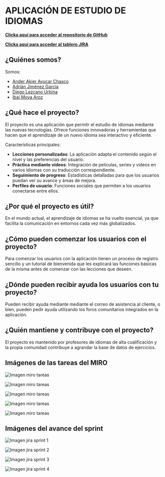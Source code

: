 # APLICACIÓN DE ESTUDIO DE IDIOMAS

[**Clicka aquí para acceder al repositorio de GitHub**](https://github.com/ima1013/GESPRO)

[**Clicka aquí para acceder al tablero JIRA**](https://alu-ajg1005.atlassian.net/jira/software/projects/GES/boards/2)

## ¿Quiénes somos?

Somos:
  - [Ander Akier Ayucar Chasco](mailto:aaa1042@alu.ubu.es)
  - [Adrián Jiménez García](mailto:ajg1005@alu.ubu.es)
  - [Diego Lezcano Urbina](mailto:dlu1001@alu.ubu.es)
  - [Ibai Moya Aroz](mailto:ima1013@alu.ubu.es)

## ¿Qué hace el proyecto?

El proyecto es una aplicación que permitr el estudio de idiomas mediante las nuevas tecnologías. Ofrece funciones 
innovadoras y herramientas que hacen que el aprendizaje de un nuevo idioma sea interactivo y eficiente.

Características principales:
- **Lecciones personalizadas**: La aplicación adapta el contenido según el nivel y las preferencias del usuario.
- **Práctica mediante vídeos**: Integración de películas, series y vídeos en varios idiomas con su traducción correspondiente.
- **Seguimiento de progreso**: Estadísticas detalladas para que los usuarios puedan ver su avance y áreas de mejora.
- **Perfiles de usuario**: Funciones sociales que permiten a los usuarios conectarse entre ellos.

## ¿Por qué el proyecto es útil?

En el mundo actual, el aprendizaje de idiomas se ha vuelto esencial, ya que facilita la comunicación en entornos cada vez 
más globalizados. 

## ¿Cómo pueden comenzar los usuarios con el proyecto?

Para comenzar los usuarios con la aplicación tienen un proceso de registro sencillo y un tutorial de bienvenida que les 
explicará las funciones básicas de la misma antes de comenzar con las lecciones que deseen.

## ¿Dónde pueden recibir ayuda los usuarios con tu proyecto?

Pueden recibir ayuda mediante mediante el correo de asistencia al cliente, o bien, pueden pedir ayuda utilizando los foros
comunitarios integrados en la aplicación. 

## ¿Quién mantiene y contribuye con el proyecto?

El proyecto es mantenido por profesores de idiomas de alta cualificación y la propia comunidad contribuye a 
agrandar la base de datos de ejercicios.

## Imágenes de las tareas del MIRO
![Imagen miro tareas](https://github.com/ima1013/GESPRO/blob/main/imageD.png)

![Imagen miro tareas](https://github.com/ima1013/GESPRO/blob/main/imageD(1).png)

![Imagen miro tareas](https://github.com/ima1013/GESPRO/blob/main/imageD(2).png)

![Imagen miro tareas](https://github.com/ima1013/GESPRO/blob/main/image.png)

![Imagen miro tareas](https://github.com/ima1013/GESPRO/blob/rama-AnderAkierAyucarChasco/image2.png)

## Imágenes del avance del sprint

![Imagen jira sprint 1](https://github.com/ima1013/GESPRO/blob/readme_ActualizadoAdrianJImenez/Captura%20de%20pantalla%202024-01-19%20190014.png)

![Imagen jira sprint 2](https://github.com/ima1013/GESPRO/blob/readme_ActualizadoAdrianJImenez/Captura%20de%20pantalla%202024-01-19%20190047.png)

![Imagen jira sprint 3](https://github.com/ima1013/GESPRO/blob/readme_ActualizadoAdrianJImenez/Captura%20de%20pantalla%202024-01-19%20190103.png)

![Imagen jira sprint 4](https://github.com/ima1013/GESPRO/blob/readme_ActualizadoAdrianJImenez/Captura%20de%20pantalla%202024-01-19%20190123.png)
